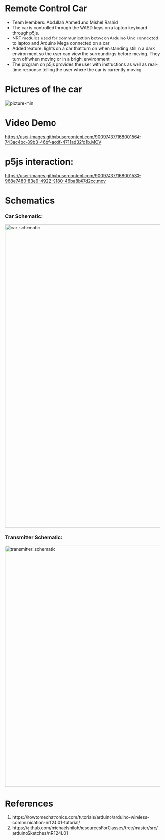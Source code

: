 # Remote Control Car
<ul>
  <li>Team Members: Abdullah Ahmed and Mishel Rashid </li>
  <li>The car is controlled through the WASD keys on a laptop keyboard through p5js. </li>
  <li>NRF modules used for communication between Arduino Uno connected to laptop and Arduino Mega connected on a car </li>
  <li>Added feature: lights on a car that turn on when standing still in a dark environment so the user can view the surroundings before moving. They turn off when moving or in a bright environment. </li>
  <li>The program on p5js provides the user with instructions as well as real-time response telling the user where the car is currently moving. </li>
</ul>


# Pictures of the car 

![picture-min](https://user-images.githubusercontent.com/90097437/168000828-0702db9d-e368-4129-8801-ae289414b20c.png)


# Video Demo 



https://user-images.githubusercontent.com/90097437/168001564-743ac4bc-89b3-46bf-acdf-4711ad32fd1b.MOV



# p5js interaction:



https://user-images.githubusercontent.com/90097437/168001533-968e7480-83e9-4922-9180-46ba8b67d2cc.mov




# Schematics 
 
### Car Schematic: 

<img width="983" alt="car_schematic" src="https://user-images.githubusercontent.com/90097437/168000777-98133d4b-4116-4302-bf72-5abacffe3420.png">


### Transmitter Schematic: 

<img width="780" alt="transmitter_schematic" src="https://user-images.githubusercontent.com/90097437/168000800-de5f5cb9-bc85-4cbd-b052-7d4539568720.png">

# References
<ol>
  <li>https://howtomechatronics.com/tutorials/arduino/arduino-wireless-communication-nrf24l01-tutorial/</li>
  <li>https://github.com/michaelshiloh/resourcesForClasses/tree/master/src/arduinoSketches/nRF24L01 </li>
</ol>


